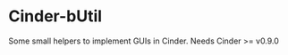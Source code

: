 Cinder-bUtil
===============
Some small helpers to implement GUIs in Cinder.
Needs Cinder >= v0.9.0
